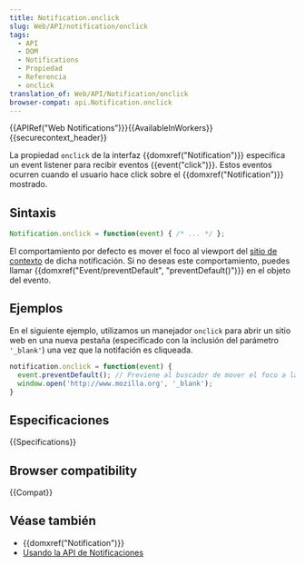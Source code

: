 ```yaml
---
title: Notification.onclick
slug: Web/API/notification/onclick
tags:
  - API
  - DOM
  - Notifications
  - Propiedad
  - Referencia
  - onclick
translation_of: Web/API/Notification/onclick
browser-compat: api.Notification.onclick
---
```

{{APIRef("Web Notifications")}}{{AvailableInWorkers}}{{securecontext_header}}

La propiedad `onclick` de la interfaz {{domxref("Notification")}} especifica un event listener para recibir eventos {{event("click")}}. Estos eventos ocurren cuando el usuario hace click sobre el {{domxref("Notification")}} mostrado.

## Sintaxis

```js
Notification.onclick = function(event) { /* ... */ };
```

El comportamiento por defecto es mover el foco al viewport del [sitio de contexto](https://html.spec.whatwg.org/multipage/browsers.html#browsing-context) de dicha notificación. Si no deseas este comportamiento, puedes llamar {{domxref("Event/preventDefault",
  "preventDefault()")}} en el objeto del evento.

## Ejemplos

En el siguiente ejemplo, utilizamos un manejador `onclick` para abrir un sitio web en una nueva pestaña (especificado con la inclusión del parámetro `'_blank'`) una vez que la notifación es cliqueada.

```js
notification.onclick = function(event) {
  event.preventDefault(); // Previene al buscador de mover el foco a la pestaña del Notification
  window.open('http://www.mozilla.org', '_blank');
}
```

## Especificaciones

{{Specifications}}

## Browser compatibility

{{Compat}}

## Véase también

- {{domxref("Notification")}}
- [Usando la API de Notificaciones](/es/docs/Web/API/Notifications_API/Using_the_Notifications_API)
